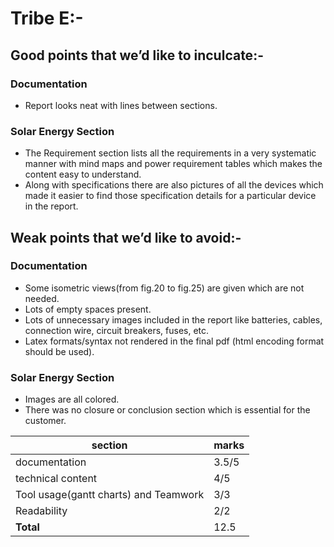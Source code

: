 # Tribe E:-

## Good points that we’d like to inculcate:-

### Documentation

-	Report looks neat with lines between sections.


### Solar Energy Section

-	The Requirement section lists all the requirements in a very systematic manner with mind maps and power requirement tables which makes the content easy to understand.
-	Along with specifications there are also pictures of all the devices which made it easier to find those specification details for a particular device in the report.

## Weak points that we’d like to avoid:-

   ### Documentation

-	Some isometric views(from fig.20 to fig.25) are given which are not needed. 
-	Lots of empty spaces present.  
-	Lots of unnecessary images included in the report like batteries, cables, connection wire, circuit breakers, fuses, etc.
-	Latex formats/syntax not rendered in the final pdf (html encoding format should be used).

   ### Solar Energy Section

-	Images are all colored.
-	There was no closure or conclusion section which is essential for the customer.


| section                                                  | marks|
|----------------------------------------------------|---------|
|documentation                                       | 3.5/5     |
|technical content                                    | 4/5        |
|Tool usage(gantt charts) and Teamwork| 3/3        |  
|Readability                                             | 2/2        |           
| **Total**                                                 | 12.5   |

